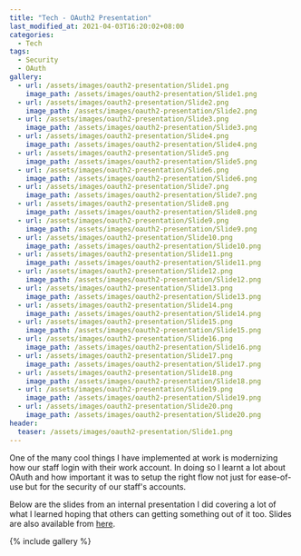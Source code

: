 ```yaml
---
title: "Tech - OAuth2 Presentation"
last_modified_at: 2021-04-03T16:20:02+08:00
categories:
  - Tech
tags:
  - Security
  - OAuth
gallery:
  - url: /assets/images/oauth2-presentation/Slide1.png
    image_path: /assets/images/oauth2-presentation/Slide1.png
  - url: /assets/images/oauth2-presentation/Slide2.png
    image_path: /assets/images/oauth2-presentation/Slide2.png
  - url: /assets/images/oauth2-presentation/Slide3.png
    image_path: /assets/images/oauth2-presentation/Slide3.png
  - url: /assets/images/oauth2-presentation/Slide4.png
    image_path: /assets/images/oauth2-presentation/Slide4.png
  - url: /assets/images/oauth2-presentation/Slide5.png
    image_path: /assets/images/oauth2-presentation/Slide5.png
  - url: /assets/images/oauth2-presentation/Slide6.png
    image_path: /assets/images/oauth2-presentation/Slide6.png
  - url: /assets/images/oauth2-presentation/Slide7.png
    image_path: /assets/images/oauth2-presentation/Slide7.png
  - url: /assets/images/oauth2-presentation/Slide8.png
    image_path: /assets/images/oauth2-presentation/Slide8.png
  - url: /assets/images/oauth2-presentation/Slide9.png
    image_path: /assets/images/oauth2-presentation/Slide9.png
  - url: /assets/images/oauth2-presentation/Slide10.png
    image_path: /assets/images/oauth2-presentation/Slide10.png
  - url: /assets/images/oauth2-presentation/Slide11.png
    image_path: /assets/images/oauth2-presentation/Slide11.png
  - url: /assets/images/oauth2-presentation/Slide12.png
    image_path: /assets/images/oauth2-presentation/Slide12.png
  - url: /assets/images/oauth2-presentation/Slide13.png
    image_path: /assets/images/oauth2-presentation/Slide13.png
  - url: /assets/images/oauth2-presentation/Slide14.png
    image_path: /assets/images/oauth2-presentation/Slide14.png
  - url: /assets/images/oauth2-presentation/Slide15.png
    image_path: /assets/images/oauth2-presentation/Slide15.png
  - url: /assets/images/oauth2-presentation/Slide16.png
    image_path: /assets/images/oauth2-presentation/Slide16.png
  - url: /assets/images/oauth2-presentation/Slide17.png
    image_path: /assets/images/oauth2-presentation/Slide17.png
  - url: /assets/images/oauth2-presentation/Slide18.png
    image_path: /assets/images/oauth2-presentation/Slide18.png
  - url: /assets/images/oauth2-presentation/Slide19.png
    image_path: /assets/images/oauth2-presentation/Slide19.png
  - url: /assets/images/oauth2-presentation/Slide20.png
    image_path: /assets/images/oauth2-presentation/Slide20.png
header:
  teaser: /assets/images/oauth2-presentation/Slide1.png
---
```


One of the many cool things I have implemented at work is modernizing how our staff login with their work account. In doing so I learnt a lot about OAuth and how important it was to setup the right flow not just for ease-of-use but for the security of our staff's accounts.

Below are the slides from an internal presentation I did covering a lot of what I learned hoping that others can getting something out of it too. Slides are also available from <a href="https://www.slideshare.net/ChrisWood262/oauth-2" rel="noreferrer noopener" target="_blank">here</a>.

{% include gallery %}
